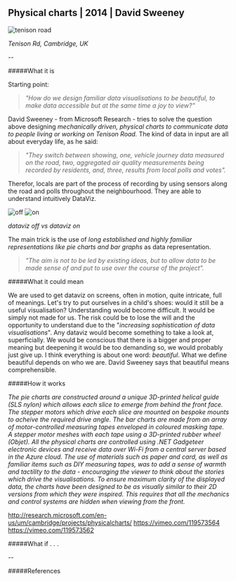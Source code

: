 ## Physical charts | 2014 | David Sweeney

![tenison road](http://i.imgur.com/lACMb5x.jpg?1)

_Tenison Rd, Cambridge, UK_

--

#####What it is

Starting point:

>_"How do we design familiar data visualisations to be beautiful,
to make data accessible but at the same time a joy to view?"_

David Sweeney - from Microsoft Research - tries to solve the question above designing _mechanically driven, physical charts to communicate data to people living or working on Tenison Road._ The kind of data in input are all about everyday life, as he said:

>_"They switch between showing, one, vehicle journey data measured on the road, two, aggregated air quality measurements being recorded by residents, and, three, results from local polls and votes"._

Therefor, locals are part of the process of recording by using sensors along the road and polls throughout the neighbourhood. They are able to understand intuitively DataViz.

![off](http://i.imgur.com/vyDSR08.jpg?1) ![on](http://i.imgur.com/Lp1pxml.jpg?1)

_dataviz off vs dataviz on_

The main trick is the use of _long established and highly familiar representations like pie charts and bar graphs_ as data representation.

>_"The aim is not to be led by existing ideas, but to allow data to be made sense of and put to use over the course of the project"._

#####What it could mean

We are used to get dataviz on screens, often in motion, quite intricate, full of meanings. 
Let's try to put ourselves in a child's shoes: would it still be a useful visualisation? Understanding would become difficult. It would be simply not made for us. 
The risk could be to lose the will and the opportunity to understand due to the "_increasing sophistication of data visualisations_". Any dataviz would become something to take a look at, superficially. We would be conscious that there is a bigger and proper meaning but deepening it would be too demanding so, we would probably just give up.
I think everything is about one word: _beautiful_. What we define beautiful depends on who we are. David Sweeney says that beautiful means comprehensible.

#####How it works

_The pie charts are constructed around a unique 3D-printed helical guide (SLS nylon) which allows each slice to emerge from behind the front face. The stepper motors which drive each slice are mounted on bespoke mounts to acheive the required drive angle. The bar charts are made from an array of motor-controlled measuring tapes enveloped in coloured masking tape. A stepper motor meshes with each tape using a 3D-printed rubber wheel (Objet). All the physical charts are controlled using .NET Gadgeteer electronic devices and receive data over Wi-Fi from a central server based in the Azure cloud._
_The use of materials such as paper and card, as well as familiar items such as DIY measuring tapes, was to add a sense of warmth and tactility to the data - encouraging the viewer to think about the stories which drive the visualisations. To ensure maximum clarity of the displayed data, the charts have been designed to be as visually similar to their 2D versions from which they were inspired. This requires that all the mechanics and control systems are hidden when viewing from the front._

http://research.microsoft.com/en-us/um/cambridge/projects/physicalcharts/
https://vimeo.com/119573564
https://vimeo.com/119573562

#####What if . . .

--

#####References

